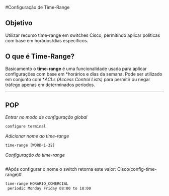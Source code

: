 #Configuração de Time-Range

## Objetivo
Utilizar recurso time-range em switches Cisco, permitindo aplicar políticas com base em horários/dias específicos.

## O que é Time-Range?

Basicamento o __time-range__ é uma funcionalidade usada para aplicar configurações com base em *horários e dias da semana. Pode ser utilizado em conjunto com **ACLs (Access Control Lists)* para permitir ou negar tráfego apenas em determinados períodos.

---

## POP
_Entrar no modo de configuração global_
~~~bash
configure terminal
~~~

_Adicionar nome ao time-range_
~~~bash
time-range [WORD<1-32] 
~~~

_Configuração do time-range_
<!--Em dispositivos Cisco, periodice absolutesão usados ​​para definir intervalos de tempo. periodicdefine períodos de tempo recorrentes dentro de um dia, semana ou mês. absolutedefine uma data e hora específicas ou um intervalo entre duas datas e horas-->
~~~bash

~~~




#Após configurar o nome o switch retorna este valor: Cisco(config-time-range)#
~~~bash
time-range HORARIO_COMERCIAL
 periodic Monday Friday 08:00 to 18:00
~~~
